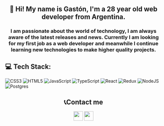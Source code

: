 <!---
# 😃 About me:
--->
<h2 align="center">👋 Hi! My name is Gastón, I'm a 28 year old web developer from Argentina.</h2>
<h3 align="center">I am passionate about the world of technology, I am always aware of the latest releases and news. Currently I am looking for my first job as a web developer and meanwhile I continue learning new technologies to make higher quality projects.</h3>

<!---
# 💻 Tech Stack:
--->
## 💻 Tech Stack:
![CSS3](https://img.shields.io/badge/css3-%231572B6.svg?style=for-the-badge&logo=css3&logoColor=white) ![HTML5](https://img.shields.io/badge/html5-%23E34F26.svg?style=for-the-badge&logo=html5&logoColor=white) ![JavaScript](https://img.shields.io/badge/javascript-%23323330.svg?style=for-the-badge&logo=javascript&logoColor=%23F7DF1E) ![TypeScript](https://img.shields.io/badge/typescript-%23007ACC.svg?style=for-the-badge&logo=typescript&logoColor=white) ![React](https://img.shields.io/badge/react-%2320232a.svg?style=for-the-badge&logo=react&logoColor=%2361DAFB) ![Redux](https://img.shields.io/badge/redux-%23593d88.svg?style=for-the-badge&logo=redux&logoColor=white) ![NodeJS](https://img.shields.io/badge/node.js-6DA55F?style=for-the-badge&logo=node.js&logoColor=white) ![Postgres](https://img.shields.io/badge/postgres-%23316192.svg?style=for-the-badge&logo=postgresql&logoColor=white)


<h2 align="center" >📞Contact me</h2>
<p align="center">
<a href="https://www.linkedin.com/in/gaston-rios/" target="blank"><img align="center" src="https://cdn.icon-icons.com/icons2/2699/PNG/512/linkedin_logo_icon_170234.png" height="30" width="30" /></a>
<a href="https://wa.link/g9xj61" target="blank"><img align="center" src="https://cdn.icon-icons.com/icons2/2699/PNG/512/whatsapp_tile_logo_icon_169898.png" height="30" width="30" /></a>
</p>

<!---
riosgas/riosgas is a ✨ special ✨ repository because its `README.md` (this file) appears on your GitHub profile.
You can click the Preview link to take a look at your changes.
--->
